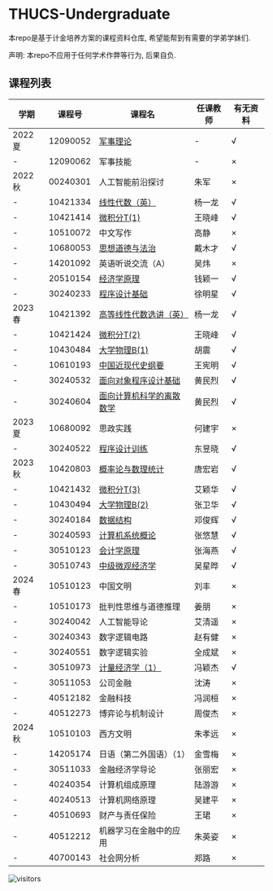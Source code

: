 # THUCS-Undergraduate
本repo是基于计金培养方案的课程资料仓库, 希望能帮到有需要的学弟学妹们.

声明: 本repo不应用于任何学术作弊等行为, 后果自负.

## 课程列表
|  学期   | 课程号 | 课程名 | 任课教师 |有无资料|
|  ----  |  ----  |  ----  |  ----  |  ----  |
|2022夏|12090052 |[军事理论](https://github.com/kekekawaii2839/THUCS-Undergraduate/tree/master/Freshman/military%20training)| - | √ |
|  -  | 12090062 |军事技能| - | × |
|2022秋|00240301 |人工智能前沿探讨|朱军| × |
|  -  | 10421334 |[线性代数（英）](https://github.com/kekekawaii2839/THUCS-Undergraduate/tree/master/Freshman/Linear%20Algebra)|杨一龙| √ |
|  -  | 10421414 |[微积分T(1)](https://github.com/kekekawaii2839/THUCS-Undergraduate/tree/master/Freshman/calculus)|王晓峰| √ |
|  -  | 10510072 |中文写作|高静| × |
|  -  | 10680053 |[思想道德与法治](https://github.com/kekekawaii2839/THUCS-Undergraduate/tree/master/Freshman/Ideology%2CMorality%20and%20Rule%20of%20Law)|戴木才| √ |
|  -  | 14201092 |英语听说交流（A）|吴炜| × |
|  -  | 20510154 |[经济学原理](https://github.com/kekekawaii2839/THUCS-Undergraduate/tree/master/Freshman/Principles%20of%20Economics)|钱颖一| √ |
|  -  | 30240233 |[程序设计基础](https://github.com/kekekawaii2839/THUCS-Undergraduate/tree/master/Freshman/FOP)|徐明星| √ |
|2023春|10421392 |[高等线性代数选讲（英）](https://github.com/kekekawaii2839/THUCS-Undergraduate/tree/master/Freshman/Linear%20Algebra%20Advanced)|杨一龙| √ |
|  -  | 10421424 |[微积分T(2)](https://github.com/kekekawaii2839/THUCS-Undergraduate/tree/master/Freshman/calculus)|王晓峰| √ |
|  -  | 10430484 |[大学物理B(1)](https://github.com/kekekawaii2839/THUCS-Undergraduate/tree/master/Freshman/Physics/2023S)|胡震| √ |
|  -  | 10610193 |[中国近现代史纲要](https://github.com/kekekawaii2839/THUCS-Undergraduate/tree/master/Freshman/Outline%20of%20Modern%20Chinese%20History)|王宪明| √ |
|  -  | 30240532 |[面向对象程序设计基础](https://github.com/kekekawaii2839/THUCS-Undergraduate/tree/master/Freshman/OOP)|黄民烈| √ |
|  -  | 30240604 |[面向计算机科学的离散数学](https://github.com/kekekawaii2839/THUCS-Undergraduate/tree/master/Freshman/discrete%20math)|黄民烈| √ |
|2023夏|10680092 |思政实践|何建宇| × |
|  -  | 30240522 |[程序设计训练](https://github.com/kekekawaii2839/THUCS-Undergraduate/tree/master/Freshman/ProgramAndTraining)|东昱晓| √ |
|2023秋|10420803 |[概率论与数理统计](https://github.com/kekekawaii2839/THUCS-Undergraduate/tree/master/Sophomore/Probability%26Statistics)|唐宏岩| √ |
|  -  | 10421432 |[微积分T(3)](https://github.com/kekekawaii2839/THUCS-Undergraduate/tree/master/Sophomore/calculus)|艾颖华| √ |
|  -  | 10430494 |[大学物理B(2)](https://github.com/kekekawaii2839/THUCS-Undergraduate/tree/master/Sophomore/Physics/2023F)|张卫华| √ |
|  -  | 30240184 |[数据结构](https://github.com/kekekawaii2839/THUCS-Undergraduate/tree/master/Sophomore/DSA)|邓俊辉| √ |
|  -  | 30240593 |[计算机系统概论](https://github.com/kekekawaii2839/THUCS-Undergraduate/tree/master/Sophomore/ICS)|张悠慧| √ |
|  -  | 30510123 |[会计学原理](https://github.com/kekekawaii2839/THUCS-Undergraduate/tree/master/Sophomore/Introduction%20to%20Accounting)|张海燕| √ |
|  -  | 30510743 |[中级微观经济学](https://github.com/kekekawaii2839/THUCS-Undergraduate/tree/master/Sophomore/Intermediate%20Microeconomics)|吴星晔| √ |
|2024春|10510123 |中国文明|刘丰| × |
|  -  | 10510173 |批判性思维与道德推理|姜朋| × |
|  -  | 30240042 |人工智能导论|艾清遥| × |
|  -  | 30240343 |数字逻辑电路|赵有健| × |
|  -  | 30240551 |数字逻辑实验|全成斌| × |
|  -  | 30510973 |[计量经济学（1）](https://github.com/kekekawaii2839/THUCS-Undergraduate/tree/master/Sophomore/Econometrics)|冯颖杰| √ |
|  -  | 30511053 |公司金融|沈涛| × |
|  -  | 40512182 |金融科技|冯润桓| × |
|  -  | 40512273 |博弈论与机制设计|周俊杰| × |
|2024秋|10510103 |西方文明|朱孝远| × |
|  -  | 14205174 |日语（第二外国语）（1）|金雪梅| × |
|  -  | 30511033 |金融经济学导论|张丽宏| × |
|  -  | 40240354 |计算机组成原理|陆游游| × |
|  -  | 40240513 |计算机网络原理|吴建平| × |
|  -  | 40510693 |财产与责任保险|王珺| × |
|  -  | 40512212 |机器学习在金融中的应用|朱英姿| × |
|  -  | 40700143 |社会网分析|郑路| × |

![visitors](https://api.visitorbadge.io/api/visitors?path=https://github.com/kekekawaii2839/THUCS-Undergraduate)